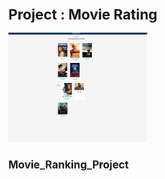<h1>Project : Movie Rating </h1>
<img src="./public/movie_Rating.png" alt="project_screenshot" width=55%/>
<h2>Movie_Ranking_Project</h2>
